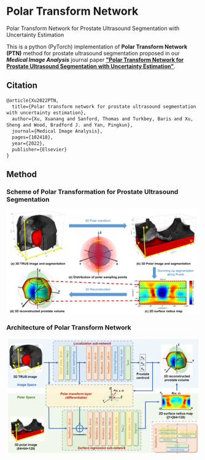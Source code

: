 # Polar Transform Network
Polar Transform Network for Prostate Ultrasound Segmentation with Uncertainty Estimation

This is a python (PyTorch) implementation of **Polar Transform Network (PTN)** method for prostate ultrasound segmentation proposed in our ***Medical Image Analysis*** journal paper [**"Polar Transform Network for Prostate Ultrasound Segmentation with Uncertainty Estimation"**](https://doi.org/10.1016/j.media.2022.102418).

## Citation
    @article{Xu2022PTN,
      title={Polar transform network for prostate ultrasound segmentation with uncertainty estimation}, 
      author={Xu, Xuanang and Sanford, Thomas and Turkbey, Baris and Xu, Sheng and Wood, Bradford J. and Yan, Pingkun},
      journal={Medical Image Analysis}, 
      pages={102418},
      year={2022},
      publisher={Elsevier}
    }

## Method
### Scheme of Polar Transformation for Prostate Ultrasound Segmentation
<img src="./fig2.png"/>

### Architecture of Polar Transform Network
<img src="./fig1.png"/>